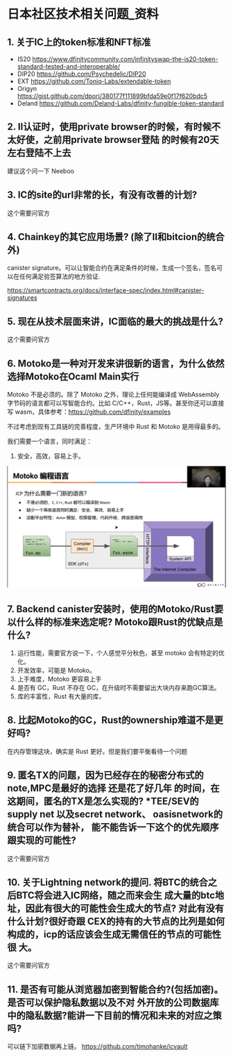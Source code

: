 # 日本社区技术相关问题_资料

## 1. 关于IC上的token标准和NFT标准

* IS20 https://www.dfinitycommunity.com/infinityswap-the-is20-token-standard-tested-and-interoperable/
* DIP20 https://github.com/Psychedelic/DIP20
* EXT https://github.com/Toniq-Labs/extendable-token
* Origyn https://gist.github.com/dpori/380177f111899bfda59e0f17f620bdc5
* Deland https://github.com/Deland-Labs/dfinity-fungible-token-standard

## 2. II认证时，使用private browser的时候，有时候不太好使，之前用private browser登陆 的时候有20天左右登陆不上去
建议这个问一下 Neeboo

## 3. IC的site的url非常的⻓，有没有改善的计划?
这个需要问官方

## 4. Chainkey的其它应用场景? (除了II和bitcion的统合外)
canister signature。可以让智能合约在满足条件的时候，生成一个签名，签名可以在任何满足验签算法的地方验证.

https://smartcontracts.org/docs/interface-spec/index.html#canister-signatures

## 5. 现在从技术层面来讲，IC面临的最大的挑战是什么?
这个需要问官方

## 6. Motoko是一种对开发来讲很新的语言，为什么依然选择Motoko在Ocaml Main实行
Motoko 不是必须的。除了 Motoko 之外，理论上任何能编译成 WebAssembly 字节码的语言都可以写智能合约。比如 C/C++，Rust，JS等。甚至你还可以直接写 wasm，具体参考：https://github.com/dfinity/examples

不过考虑到现有工具链的完善程度，生产环境中 Rust 和 Motoko 是用得最多的。

我们需要一个语言，同时满足：
1. 安全，高效，容易上手。

![](../images/why_need_motoko.png)

## 7. Backend canister安装时，使用的Motoko/Rust要以什么样的标准来选定呢? Motoko跟Rust的优缺点是什么?
1. 运行性能，需要官方说一下，个人感觉平分秋色，甚至 motoko 会有特定的优化。
2. 开发效率，可能是 Motoko。
3. 上手难度，Motoko 更容易上手
4. 是否有 GC，Rust 不存在 GC，在升级时不需要留出大块内存来跑GC算法。
5. 库的丰富性，Rust 有大量的库，

## 8. 比起Motoko的GC，Rust的ownership难道不是更好吗?
在内存管理这块，确实是 Rust 更好。但是我们要平衡看待一个问题

## 9. 匿名TX的问题，因为已经存在的秘密分布式的note,MPC是最好的选择 还是花了好几年 的时间，在这期间，匿名的TX是怎么实现的? *TEE/SEV的supply net 以及secret network、 oasisnetwork的统合可以作为替补， 能不能告诉一下这个的优先顺序跟实现的可能性?
这个需要问官方


## 10. 关于Lightning network的提问. 将BTC的统合之后BTC将会进入IC网络，随之而来会生 成大量的btc地址，因此有很大的可能性会生成大的节点? 对此有没有什么计划?很好奇跟 CEX的持有的大节点的比列是如何构成的，icp的话应该会生成无需信任的节点的可能性很 大。
这个需要问官方

## 11. 是否有可能从浏览器加密到智能合约?(包括加密)。是否可以保护隐私数据以及不对 外开放的公司数据库中的隐私数据?能讲一下目前的情况和未来的对应之策吗?
可以链下加密数据再上链。
https://github.com/timohanke/icvault

